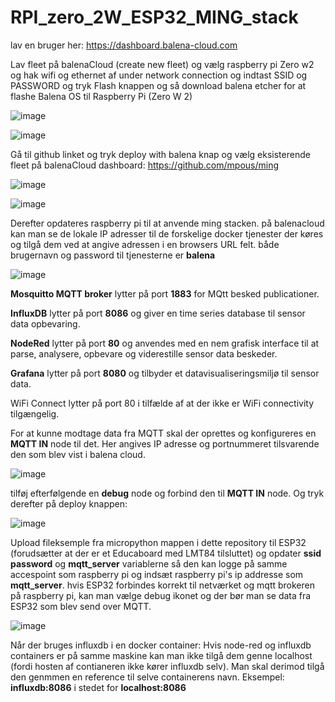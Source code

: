# RPI_zero_2W_ESP32_MING_stack

lav en bruger her:
https://dashboard.balena-cloud.com

Lav fleet på balenaCloud (create new fleet) og vælg raspberry pi Zero w2 og hak wifi og ethernet af under network connection og indtast SSID og PASSWORD og tryk Flash knappen og så download balena etcher for at flashe Balena OS til Raspberry Pi (Zero W 2)

![image](https://github.com/KevinLindemark/RPI_zero_2W_ESP32_MING_stack/assets/58036568/3485a493-8db2-45b1-b8e8-17de7c2082d5)

![image](https://github.com/KevinLindemark/RPI_zero_2W_ESP32_MING_stack/assets/58036568/172a2e06-838b-41d8-8e98-49ca4259c8f5)


Gå til github linket og tryk deploy with balena knap og vælg eksisterende fleet på balenaCloud dashboard:
https://github.com/mpous/ming 
 

 ![image](https://github.com/KevinLindemark/RPI_zero_2W_ESP32_MING_stack/assets/58036568/4f46079d-a3da-429b-b470-0d8beba01630)

 ![image](https://github.com/KevinLindemark/RPI_zero_2W_ESP32_MING_stack/assets/58036568/0ae39376-01d7-4ff4-951f-1b53176e427e)


Derefter opdateres raspberry pi til at anvende ming stacken. på balenacloud kan man se de lokale IP adresser til de forskelige docker tjenester der køres og tilgå dem ved at angive adressen i en browsers URL felt.
både brugernavn og password til tjenesterne er **balena**

![image](https://github.com/KevinLindemark/RPI_zero_2W_ESP32_MING_stack/assets/58036568/8529915f-0373-4f63-a520-8a7cc18b31af)

**Mosquitto MQTT broker** lytter på port **1883** for MQtt besked publicationer.

**InfluxDB** lytter på port **8086** og giver en time series database til sensor data opbevaring.

**NodeRed** lytter på port **80** og anvendes med en nem grafisk interface til at parse, analysere, opbevare og viderestille sensor data beskeder.

**Grafana** lytter på port **8080** og tilbyder et datavisualiseringsmiljø til sensor data.

WiFi Connect lytter på port 80 i tilfælde af at der ikke er WiFi connectivity tilgængelig.

For at kunne modtage data fra MQTT skal der oprettes og konfigureres en **MQTT IN** node til det. Her angives IP adresse og portnummeret tilsvarende den som blev vist i balena cloud.

![image](https://github.com/KevinLindemark/RPI_zero_2W_ESP32_MING_stack/assets/58036568/1304f28f-8410-4127-929b-9cf2eccac2ff)


tilføj efterfølgende en **debug** node og forbind den til **MQTT IN** node. Og tryk derefter på deploy knappen:

![image](https://github.com/KevinLindemark/RPI_zero_2W_ESP32_MING_stack/assets/58036568/50b70ab8-9772-4760-9641-f3a596f30fc6)

Upload fileksemple fra micropython mappen i dette repository til ESP32 (forudsætter at der er et Educaboard med LMT84 tilsluttet) og opdater **ssid** **password** og **mqtt_server** variablerne så den kan logge på samme accespoint som raspberry pi og indsæt raspberry pi's ip addresse som **mqtt_server**. hvis ESP32 forbindes korrekt til netværket og mqtt brokeren på raspberry pi, kan man vælge debug ikonet og der bør man se data fra ESP32 som blev send over MQTT.

![image](https://github.com/KevinLindemark/RPI_zero_2W_ESP32_MING_stack/assets/58036568/f1702b1e-757a-4c59-a14f-1fb87b6fec64)

Når der bruges influxdb i en docker container:
Hvis node-red og influxdb containers er på samme maskine kan man ikke tilgå dem genne localhost (fordi hosten af contianeren ikke kører influxdb selv). Man skal derimod tilgå den genmmen en reference til selve containerens navn.
Eksempel: **influxdb:8086** i stedet for **localhost:8086**

